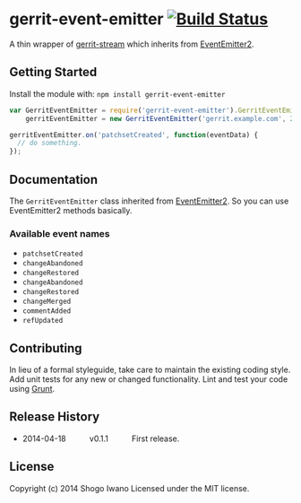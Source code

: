 # gerrit-event-emitter [![Build Status](https://secure.travis-ci.org/shiwano/gerrit-event-emitter.png?branch=master)](http://travis-ci.org/shiwano/gerrit-event-emitter)

A thin wrapper of [gerrit-stream](https://github.com/fivetanley/gerrit-stream) which inherits from [EventEmitter2](https://github.com/hij1nx/EventEmitter2).

## Getting Started
Install the module with: `npm install gerrit-event-emitter`

```javascript
var GerritEventEmitter = require('gerrit-event-emitter').GerritEventEmitter,
    gerritEventEmitter = new GerritEventEmitter('gerrit.example.com', 29418);

gerritEventEmitter.on('patchsetCreated', function(eventData) {
  // do something.
});
```

## Documentation

The `GerritEventEmitter` class inherited from [EventEmitter2](https://github.com/hij1nx/EventEmitter2).
So you can use EventEmitter2 methods basically.

### Available event names

* `patchsetCreated`
* `changeAbandoned`
* `changeRestored`
* `changeAbandoned`
* `changeRestored`
* `changeMerged`
* `commentAdded`
* `refUpdated`

## Contributing
In lieu of a formal styleguide, take care to maintain the existing coding style. Add unit tests for any new or changed functionality. Lint and test your code using [Grunt](http://gruntjs.com/).

## Release History
 * 2014-04-18   v0.1.1   First release.

## License
Copyright (c) 2014 Shogo Iwano
Licensed under the MIT license.
